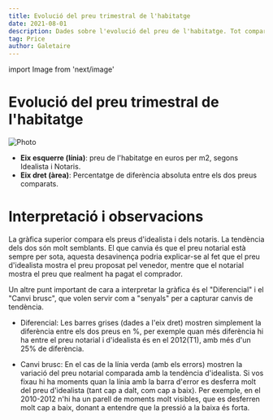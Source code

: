 ```yaml
---
title: Evolució del preu trimestral de l'habitatge
date: 2021-08-01
description: Dades sobre l'evolució del preu de l'habitatge. Tot comparant les dades publicades pel col·legi de notaris i les dades publicades per Idealista.
tag: Price
author: Galetaire
---
```


import Image from 'next/image'

# Evolució del preu trimestral de l'habitatge

<Image
  src="/images/preu.png"
  alt="Photo"
  width={1071}
  height={535}
  priority
  className="next-image"
/>

- **Eix esquerre (línia)**: preu de l'habitatge en euros per m2, segons Idealista i Notaris.
- **Eix dret (àrea)**: Percentatge de diferència absoluta entre els dos preus comparats.

# Interpretació i observacions

La gràfica superior compara els preus d'idealista i dels notaris. La tendència dels dos són molt semblants. El que canvia és que el preu notarial està sempre per sota, aquesta desavinença podria explicar-se al fet que el preu d'idealista mostra el preu proposat pel venedor, mentre que el notarial mostra el preu que realment ha pagat el comprador.

Un altre punt important de cara a interpretar la gràfica és el "Diferencial" i el "Canvi brusc", que volen servir com a "senyals" per a capturar canvis de tendència.

- Diferencial: Les barres grises (dades a l'eix dret) mostren simplement la diferència entre els dos preus en %, per exemple quan més diferència hi ha entre el preu notarial i d'idealista és en el 2012(T1), amb més d'un 25% de diferència.

- Canvi brusc: En el cas de la línia verda (amb els errors) mostren la variació del preu notarial comparada amb la tendència d'idealista. Si vos fixau hi ha moments quan la línia amb la barra d'error es desferra molt del preu d'idealista (tant cap a dalt, com cap a baix). Per exemple, en el 2010-2012 n'hi ha un parell de moments molt visibles, que es desferren molt cap a baix, donant a entendre que la pressió a la baixa és forta.
